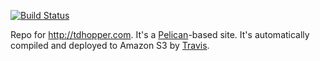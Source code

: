 [![Build Status](https://travis-ci.org/tdhopper/stigler-diet.svg?branch=master)](https://travis-ci.org/tdhopper/stigler-diet)


Repo for http://tdhopper.com. It's a [Pelican](http://docs.getpelican.com/)-based site. It's automatically compiled and deployed to Amazon S3 by [Travis](https://travis-ci.org/tdhopper/tdhopper.com). 
